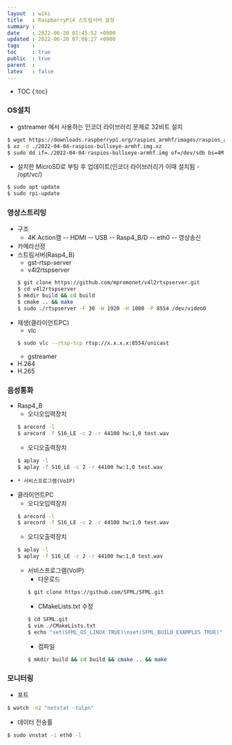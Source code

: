 ```yaml
---
layout  : wiki
title   : RaspberryPi4 스트림서버 설정 
summary : 
date    : 2022-06-20 01:45:52 +0900
updated : 2022-06-20 07:08:27 +0900
tags    : 
toc     : true
public  : true
parent  : 
latex   : false
---
```

* TOC
{:toc}

### OS설치
* gstreamer 에서 사용하는 인코더 라이브러리 문제로 32비트 설치
```bash
$ wget https://downloads.raspberrypi.org/raspios_armhf/images/raspios_armhf-2022-04-07/2022-04-04-raspios-bullseye-armhf.img.xz
$ xz -d ./2022-04-04-raspios-bullseye-armhf.img.xz
$ sudo dd if=./2022-04-04-raspios-bullseye-armhf.img of=/dev/sdb bs=4M conv=fsync status=progress
```
* 설치한 MicroSD로 부팅 후 업데이트(인코더 라이브러리가 이때 설치됨 - /opt/vc/)
```bash
$ sudo apt update
$ sudo rpi-update
```

### 영상스트리밍
* 구조
  * 4K Action캠 -- HDMI -- USB -- Rasp4_B/D -- eth0 -- 영상송신
* 카메라선정
* 스트림서버(Rasp4_B)
  * gst-rtsp-server 
  * v4l2rtspserver
  ```bash
  $ git clone https://github.com/mpromonet/v4l2rtspserver.git
  $ cd v4l2rtspserver
  $ mkdir build && cd build
  $ cmake .. && make
  $ sudo ./rtspserver -F 30 -W 1920 -H 1080 -P 8554 /dev/video0
  ```
* 재생(클라이언트PC)
  * vlc
  ```bash
  $ sudo vlc --rtsp-tcp rtsp://x.x.x.x:8554/unicast
  ```
  * gstreamer
* H.264 
* H.265 

### 음성통화
* Rasp4_B
  * 오디오입력장치
  ```bash
  $ arecord -l
  $ arecord -f S16_LE -c 2 -r 44100 hw:1,0 test.wav
  ```
  * 오디오출력장치
  ```bash
  $ aplay -l
  $ aplay -f S16_LE -c 2 -r 44100 hw:1,0 test.wav
* ```
  * 서비스프로그램(VoIP)
* 클라이언트PC
  * 오디오입력장치
  ```bash
  $ arecord -l
  $ arecord -f S16_LE -c 2 -r 44100 hw:1,0 test.wav
  ```
  * 오디오출력장치
  ```bash
  $ aplay -l
  $ aplay -f S16_LE -c 2 -r 44100 hw:1,0 test.wav
  ```
  * 서비스프로그램(VoIP)
    * 다운로드
    ```bash
    $ git clone https://github.com/SFML/SFML.git
    ```
    * CMakeLists.txt 수정
    ```bash
    $ cd SFML.git
    $ vim ./CMakeLists.txt
    $ echo "set(SFML_OS_LINUX TRUE)\nset(SFML_BUILD_EXAMPLES TRUE)" >> ./CMakeLists.txt
    ```
    * 컴파일
    ```bash
    $ mkdir build && cd build && cmake .. && make
    ```

### 모니터링
* 포트
```bash
$ watch -n2 "netstat -tulpn"
```
* 데이터 전송률
```bash
$ sudo vnstat -i eth0 -l
```
